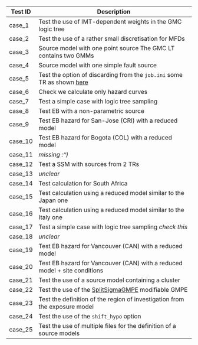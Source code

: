 
| Test ID | Description |
|---------|-------------|
| case_1  | Test the use of IMT-dependent weights in the GMC logic tree | 
| case_2  | Test the use of a rather small discretisation for MFDs | 
| case_3  | Source model with one point source The GMC LT contains two GMMs | 
| case_4  | Source model with one simple fault source | 
| case_5  | Test the option of discarding from the `job.ini` some TR as shown [here](https://github.com/gem/oq-engine/blob/20200312_table/openquake/qa_tests_data/event_based/case_5/job.ini#L33s)  | 
| case_6  | Check we calculate only hazard curves | 
| case_7  | Test a simple case with logic tree sampling | 
| case_8  | Test EB with a non-parametric source | 
| case_9  | Test EB hazard for San-Jose (CRI) with a reduced model | 
| case_10 | Test EB hazard for Bogota (COL) with a reduced model | 
| case_11 | *missing :^)* |
| case_12 | Test a SSM with sources from 2 TRs | 
| case_13 | *unclear* | 
| case_14 | Test calculation for South Africa | 
| case_15 | Test calculation using a reduced model similar to the Japan one | 
| case_16 | Test calculation using a reduced model similar to the Italy one | 
| case_17 | Test a simple case with logic tree sampling *check this* | 
| case_18 | *unclear* | 
| case_19 | Test EB hazard for Vancouver (CAN) with a reduced model | 
| case_20 | Test EB hazard for Vancouver (CAN) with a reduced model + site conditions | 
| case_21 | Test the use of a source model containing a cluster | 
| case_22 | Test the use of the [SplitSigmaGMPE](https://github.com/gem/oq-engine/blob/master/openquake/hazardlib/gsim/mgmpe/split_sigma_gmpe.py) modifiable GMPE | 
| case_23 | Test the definition of the region of investigation from the exposure model | 
| case_24 | Test the use of the `shift_hypo` option | 
| case_25 | Test the use of multiple files for the definition of a source models | 
